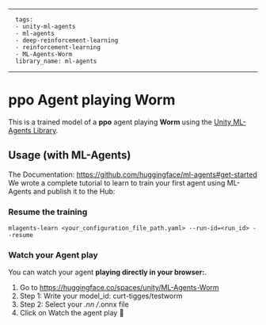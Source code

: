 
---
      tags:
      - unity-ml-agents
      - ml-agents
      - deep-reinforcement-learning
      - reinforcement-learning
      - ML-Agents-Worm
      library_name: ml-agents
---
    
  # **ppo** Agent playing **Worm**
  This is a trained model of a **ppo** agent playing **Worm** using the [Unity ML-Agents Library](https://github.com/Unity-Technologies/ml-agents).
  
  ## Usage (with ML-Agents)
  The Documentation: https://github.com/huggingface/ml-agents#get-started
  We wrote a complete tutorial to learn to train your first agent using ML-Agents and publish it to the Hub:


  ### Resume the training
  ```
  mlagents-learn <your_configuration_file_path.yaml> --run-id=<run_id> --resume
  ```
  ### Watch your Agent play
  You can watch your agent **playing directly in your browser:**.
  
  1. Go to https://huggingface.co/spaces/unity/ML-Agents-Worm
  2. Step 1: Write your model_id: curt-tigges/testworm
  3. Step 2: Select your *.nn /*.onnx file
  4. Click on Watch the agent play 👀
  
